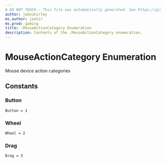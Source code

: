```yaml
---
# DO NOT TOUCH — This file was automatically generated. See https://github.com/mojang/minecraftapidocsgenerator to modify descriptions, examples, etc.
author: jakeshirley
ms.author: jashir
ms.prod: gaming
title: .MouseActionCategory Enumeration
description: Contents of the .MouseActionCategory enumeration.
---
```

# MouseActionCategory Enumeration

Mouse device action categories

## Constants
### **Button**
`Button = 1`
### **Wheel**
`Wheel = 2`
### **Drag**
`Drag = 3`

